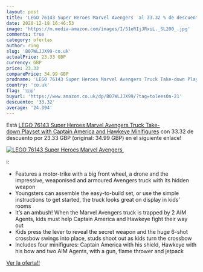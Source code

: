 ```yaml
---
layout: post
title: 'LEGO 76143 Super Heroes Marvel Avengers  al 33.32 % de descuento'
date: 2020-12-18 16:46:53
image: 'https://m.media-amazon.com/images/I/51eRIjJRxiL._SL200_.jpg'
comments: true
category: ofertas
author: ring
slug: 'B07WLJJX99-co.uk'
actualPrice: 23.33 GBP
currency: GBP
price: 23.33
comparePrice: 34.99 GBP
prodname: 'LEGO 76143 Super Heroes Marvel Avengers Truck Take-down Playset with Captain America and Hawkeye Minifigures'
country: 'co.uk'
flag: '🇬🇧'
buyurl: 'https://www.amazon.co.uk/dp/B07WLJJX99/?tag=tolees0a-21'
descuento: '33.32'
average: '24.394'
---
```


Está [LEGO 76143 Super Heroes Marvel Avengers Truck Take-down Playset with Captain America and Hawkeye Minifigures](https://www.amazon.co.uk/dp/B07WLJJX99/?tag=tolees0a-21) con 33.32 de descuento por 23.33 GBP (original: 34.99 GBP) en el siguiente enlace!

[![LEGO 76143 Super Heroes Marvel Avengers ](https://m.media-amazon.com/images/I/51eRIjJRxiL._SL200_.jpg)](https://www.amazon.co.uk/dp/B07WLJJX99/?tag=tolees0a-21)

ℹ️:

- Features a motor-trike with a big front wheel, a drone and the impressive, weaponised and armoured Avengers truck with its hidden weapon
- Youngsters can assemble the easy-to-build set, or use the simple instructions to get started, the truck looks great on display in kids’ rooms
- It’s an ambush! When the Marvel Avengers truck is trapped by 2 AIM Agents, kids must help Captain America and Hawkeye fight their way out
- Kids press the lever to reveal the secret weapon and the huge 6-shot crossbow swings into place, studs shoot out as kids turn the crossbow
- Includes four minifigures: Captain America with his shield, Hawkeye with his bow and two AIM Agents, with a gun, flame thrower and jetpack

[Ver la oferta!!](https://www.amazon.co.uk/dp/B07WLJJX99/?tag=tolees0a-21)
